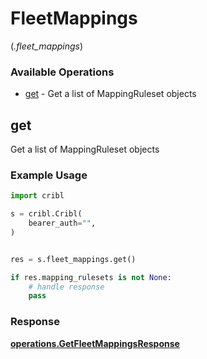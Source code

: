 # FleetMappings
(*.fleet_mappings*)

### Available Operations

* [get](#get) - Get a list of MappingRuleset objects

## get

Get a list of MappingRuleset objects

### Example Usage

```python
import cribl

s = cribl.Cribl(
    bearer_auth="",
)


res = s.fleet_mappings.get()

if res.mapping_rulesets is not None:
    # handle response
    pass
```


### Response

**[operations.GetFleetMappingsResponse](../../models/operations/getfleetmappingsresponse.md)**

